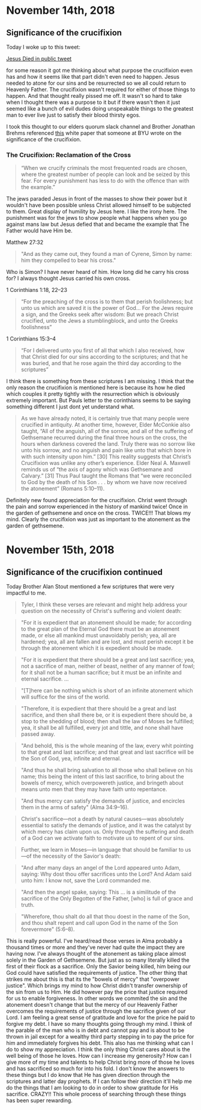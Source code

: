 # November 14th, 2018

## Significance of the crucifixion

Today I woke up to this tweet:

[Jesus Died in public tweet](https://twitter.com/_lovelike_jesus/status/1062087155957284869?s=21)

for some reason it got me thinking about what purpose the crucifixion even has and how it seems like that part didn't even need to happen. Jesus needed to atone for our sins and be resurrected so we all could return to Heavenly Father. The crucifixion wasn't required for either of those things to happen. And that thought really pissed me off. It wasn't so hard to take when I thought there was a purpose to it but if there wasn't then it just seemed like a bunch of evil dudes doing unspeakable things to the greatest man to ever live just to satisfy their blood thirsty egos. 

I took this thought to our elders quorum slack channel and Brother Jonathan Brehms referenced [this](https://rsc.byu.edu/archived/volume-14-number-1-2013/crucifixion-reclamation-cross) white paper that someone at BYU wrote on the significance of the crucifixion. 

### The Crucifixion: Reclamation of the Cross

> “When we crucify criminals the most frequented roads are chosen, where the greatest number of people can look and be seized by this fear. For every punishment has less to do with the offence than with the example.”

The jews paraded Jesus in front of the masses to show their power but it wouldn't have been possible unless Christ allowed himself to be subjected to them. Great display of humility by Jesus here. I like the irony here. The punishment was for the jews to show people what happens when you go against mans law but Jesus defied that and became the example that The Father would have Him be.

Matthew 27:32

> "And as they came out, they found a man of Cyrene, Simon by name: him they compelled to bear his cross."

Who is Simon? I have never heard of him. How long did he carry his cross for? I always thought Jesus carried his own cross.

1 Corinthians 1:18, 22–23

> “For the preaching of the cross is to them that perish foolishness; but unto us which are saved it is the power of God... For the Jews require a sign, and the Greeks seek after wisdom: But we preach Christ crucified, unto the Jews a stumblingblock, and unto the Greeks foolishness”

1 Corinthians 15:3–4

> “For I delivered unto you first of all that which I also received, how that Christ died for our sins according to the scriptures; and that he was buried, and that he rose again the third day according to the scriptures” 

I think there is something from these scriptures I am missing. I think that the only reason the crucifixion is mentioned here is because its how he died which couples it pretty tightly with the resurrection which is obviously extremely important. But Pauls letter to the corinthians seems to be saying something different I just dont yet understand what.

> As we have already noted, it is certainly true that many people were crucified in antiquity. At another time, however, Elder McConkie also taught, “All of the anguish, all of the sorrow, and all of the suffering of Gethsemane recurred during the final three hours on the cross, the hours when darkness covered the land. Truly there was no sorrow like unto his sorrow, and no anguish and pain like unto that which bore in with such intensity upon him.” [30] This reality suggests that Christ’s Crucifixion was unlike any other’s experience. Elder Neal A. Maxwell reminds us of “the axis of agony which was Gethsemane and Calvary.” [31] Thus Paul taught the Romans that “we were reconciled to God by the death of his Son . . . by whom we have now received the atonement” (Romans 5:10–11).

Definitely new found appreciation for the crucifixion. Christ went through the pain and sorrow experienced in the history of mankind twice! Once in the garden of gethsemene and once on the cross. TWICE!!! That blows my mind. Clearly the crucifixion was just as important to the atonement as the garden of gethsemene.

# November 15th, 2018

## Significance of the crucifixion continued

Today Brother Alan Stout mentioned a few scriptures that were very impactful to me.

> Tyler, I think these verses are relevant and might help address your question on the necessity of Christ's suffering and violent death:

> "For it is expedient that an atonement should be made; for according to the great plan of the Eternal God there must be an atonement made, or else all mankind must unavoidably perish; yea, all are hardened; yea, all are fallen and are lost, and must perish except it be through the atonement which it is expedient should be made.

> "For it is expedient that there should be a great and last sacrifice; yea, not a sacrifice of man, neither of beast, neither of any manner of fowl; for it shall not be a human sacrifice; but it must be an infinite and eternal sacrifice. ...

> "[T]here can be nothing which is short of an infinite atonement which will suffice for the sins of the world.

> "Therefore, it is expedient that there should be a great and last sacrifice, and then shall there be, or it is expedient there should be, a stop to the shedding of blood; then shall the law of Moses be fulfilled; yea, it shall be all fulfilled, every jot and tittle, and none shall have passed away.

> "And behold, this is the whole meaning of the law, every whit pointing to that great and last sacrifice; and that great and last sacrifice will be the Son of God, yea, infinite and eternal.

> "And thus he shall bring salvation to all those who shall believe on his name; this being the intent of this last sacrifice, to bring about the bowels of mercy, which overpowereth justice, and bringeth about means unto men that they may have faith unto repentance.

> "And thus mercy can satisfy the demands of justice, and encircles them in the arms of safety" (Alma 34:9–16).

> Christ's sacrifice—not a death by natural causes—was absolutely essential to satisfy the demands of justice, and it was the catalyst by which mercy has claim upon us. Only through the suffering and death of a God can we activate faith to motivate us to repent of our sins.

> Further, we learn in Moses—in language that should be familiar to us—of the necessity of the Savior's death:

> "And after many days an angel of the Lord appeared unto Adam, saying: Why dost thou offer sacrifices unto the Lord? And Adam said unto him: I know not, save the Lord commanded me.

> "And then the angel spake, saying: This ... is a similitude of the sacrifice of the Only Begotten of the Father, [who] is full of grace and truth.

> "Wherefore, thou shalt do all that thou doest in the name of the Son, and thou shalt repent and call upon God in the name of the Son forevermore" (5:6–8).

This is really powerful. I've heard/read those verses in Alma probably a thousand times or more and they've never had quite the impact they are having now. I've always thought of the atonement as taking place almost solely in the Garden of Gethsemene. But just as so many literally killed the first of their flock as a sacrifice. Only the Savior being killed, him being our God could have satisfied the requirements of justice. The other thing that strikes me about this is that its the "bowels of mercy" that "overpower justice". Which brings my mind to how Christ didn't transfer ownership of the sin from us to Him. He did however pay the price that justice required for us to enable forgiveness. In other words we commited the sin and the atonement doesn't change that but the mercy of our Heavenly Father overcomes the requirements of justice through the sacrifice given of our Lord. I am feeling a great sense of gratitude and love for the price he paid to forgive my debt. I have so many thoughts going through my mind. I think of the parable of the man who is in debt and cannot pay and is about to be thrown in jail except for a wealthy third party stepping in to pay the price for him and immediately forgives his debt. This also has me thinking what can I do to show my appreciation. I think the only thing Christ cares about is the well being of those he loves. How can I increase my generosity? How can I give more of my time and talents to help Christ bring more of those he loves and has sacrificed so much for into his fold. I don't know the answers to these things but I do know that He has given direction through the scriptures and latter day prophets. If I can follow their direction it'll help me do the things that I am looking to do in order to show gratitude for His sacrifice. CRAZY!! This whole process of searching through these things has been super rewarding.

